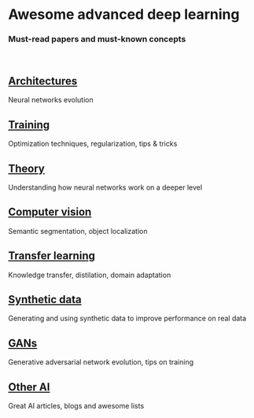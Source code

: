 # Awesome advanced deep learning
### Must-read papers and must-known concepts
<br/>

## [Architectures](https://github.com/lrunaways/awesome-deep-learning-mustreads/blob/master/topics/Architectures.rst)
Neural networks evolution

## [Training](https://github.com/lrunaways/awesome-deep-learning-mustreads/blob/master/topics/Training.rst)
Optimization techniques, regularization, tips & tricks

## [Theory](https://github.com/lrunaways/awesome-deep-learning-mustreads/blob/master/topics/Theory.rst)
 Understanding how neural networks work on a deeper level

## [Computer vision](https://github.com/lrunaways/awesome-deep-learning-mustreads/blob/master/topics/Computer_vision.rst)
Semantic segmentation, object localization

## [Transfer learning](https://github.com/lrunaways/awesome-deep-learning-mustreads/blob/master/topics/Transfer_learning.rst)
Knowledge transfer, distilation, domain adaptation

## [Synthetic data](https://github.com/lrunaways/awesome-deep-learning-mustreads/blob/master/topics/Synthetic_data.rst)
Generating and using synthetic data to improve performance on real data

## [GANs](https://github.com/lrunaways/awesome-deep-learning-mustreads/blob/master/topics/GANs.rst)
Generative adversarial network evolution, tips on training

## [Other AI](https://github.com/lrunaways/awesome-deep-learning-mustreads/blob/master/topics/Other.rst)
Great AI articles, blogs and awesome lists
